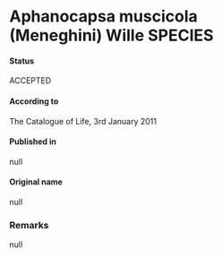 # Aphanocapsa muscicola (Meneghini) Wille SPECIES

#### Status
ACCEPTED

#### According to
The Catalogue of Life, 3rd January 2011

#### Published in
null

#### Original name
null

### Remarks
null